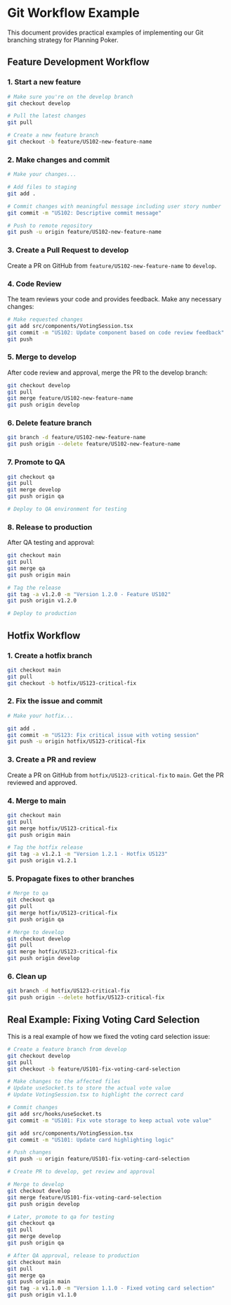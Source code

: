 # Git Workflow Example

This document provides practical examples of implementing our Git branching strategy for Planning Poker.

## Feature Development Workflow

### 1. Start a new feature

```bash
# Make sure you're on the develop branch
git checkout develop

# Pull the latest changes
git pull

# Create a new feature branch
git checkout -b feature/US102-new-feature-name
```

### 2. Make changes and commit

```bash
# Make your changes...

# Add files to staging
git add .

# Commit changes with meaningful message including user story number
git commit -m "US102: Descriptive commit message"

# Push to remote repository
git push -u origin feature/US102-new-feature-name
```

### 3. Create a Pull Request to develop

Create a PR on GitHub from `feature/US102-new-feature-name` to `develop`.

### 4. Code Review

The team reviews your code and provides feedback. Make any necessary changes:

```bash
# Make requested changes
git add src/components/VotingSession.tsx
git commit -m "US102: Update component based on code review feedback"
git push
```

### 5. Merge to develop

After code review and approval, merge the PR to the develop branch:

```bash
git checkout develop
git pull
git merge feature/US102-new-feature-name
git push origin develop
```

### 6. Delete feature branch

```bash
git branch -d feature/US102-new-feature-name
git push origin --delete feature/US102-new-feature-name
```

### 7. Promote to QA

```bash
git checkout qa
git pull
git merge develop
git push origin qa

# Deploy to QA environment for testing
```

### 8. Release to production

After QA testing and approval:

```bash
git checkout main
git pull
git merge qa
git push origin main

# Tag the release
git tag -a v1.2.0 -m "Version 1.2.0 - Feature US102"
git push origin v1.2.0

# Deploy to production
```

## Hotfix Workflow

### 1. Create a hotfix branch

```bash
git checkout main
git pull
git checkout -b hotfix/US123-critical-fix
```

### 2. Fix the issue and commit

```bash
# Make your hotfix...

git add .
git commit -m "US123: Fix critical issue with voting session"
git push -u origin hotfix/US123-critical-fix
```

### 3. Create a PR and review

Create a PR on GitHub from `hotfix/US123-critical-fix` to `main`.
Get the PR reviewed and approved.

### 4. Merge to main

```bash
git checkout main
git pull
git merge hotfix/US123-critical-fix
git push origin main

# Tag the hotfix release
git tag -a v1.2.1 -m "Version 1.2.1 - Hotfix US123"
git push origin v1.2.1
```

### 5. Propagate fixes to other branches

```bash
# Merge to qa
git checkout qa
git pull
git merge hotfix/US123-critical-fix
git push origin qa

# Merge to develop
git checkout develop
git pull
git merge hotfix/US123-critical-fix
git push origin develop
```

### 6. Clean up

```bash
git branch -d hotfix/US123-critical-fix
git push origin --delete hotfix/US123-critical-fix
```

## Real Example: Fixing Voting Card Selection

This is a real example of how we fixed the voting card selection issue:

```bash
# Create a feature branch from develop
git checkout develop
git pull
git checkout -b feature/US101-fix-voting-card-selection

# Make changes to the affected files
# Update useSocket.ts to store the actual vote value
# Update VotingSession.tsx to highlight the correct card

# Commit changes
git add src/hooks/useSocket.ts
git commit -m "US101: Fix vote storage to keep actual vote value"

git add src/components/VotingSession.tsx
git commit -m "US101: Update card highlighting logic"

# Push changes
git push -u origin feature/US101-fix-voting-card-selection

# Create PR to develop, get review and approval

# Merge to develop
git checkout develop
git merge feature/US101-fix-voting-card-selection
git push origin develop

# Later, promote to qa for testing
git checkout qa
git pull
git merge develop
git push origin qa

# After QA approval, release to production
git checkout main
git pull
git merge qa
git push origin main
git tag -a v1.1.0 -m "Version 1.1.0 - Fixed voting card selection"
git push origin v1.1.0
```
